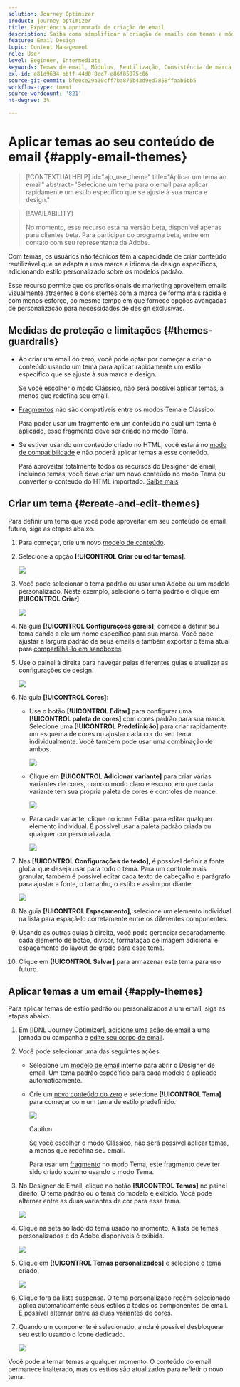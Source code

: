 ```yaml
---
solution: Journey Optimizer
product: journey optimizer
title: Experiência aprimorada de criação de email
description: Saiba como simplificar a criação de emails com temas e módulos reutilizáveis, garantindo a consistência do design e a eficiência em suas campanhas.
feature: Email Design
topic: Content Management
role: User
level: Beginner, Intermediate
keywords: Temas de email, Módulos, Reutilização, Consistência de marca, Design de email, CSS personalizado, Otimização móvel
exl-id: e81d9634-bbff-44d0-8cd7-e86f85075c06
source-git-commit: bfe0ce29a30cff7ba876b43d9ed7858ffaab6bb5
workflow-type: tm+mt
source-wordcount: '821'
ht-degree: 3%

---
```


# Aplicar temas ao seu conteúdo de email {#apply-email-themes}

>[!CONTEXTUALHELP]
>id="ajo_use_theme"
>title="Aplicar um tema ao email"
>abstract="Selecione um tema para o email para aplicar rapidamente um estilo específico que se ajuste à sua marca e design."

<!--This documentation provides a comprehensive guide to using themes to streamline your email creation process. With the ability to define reusable themes and leverage pre-designed modules, marketers can create professional, brand-aligned emails faster and with less effort.-->

>[!AVAILABILITY]
>
>No momento, esse recurso está na versão beta, disponível apenas para clientes beta. Para participar do programa beta, entre em contato com seu representante da Adobe.

Com temas, os usuários não técnicos têm a capacidade de criar conteúdo reutilizável que se adapta a uma marca e idioma de design específicos, adicionando estilo personalizado sobre os modelos padrão<!-- to achieve brand specific results-->.

Esse recurso permite que os profissionais de marketing aproveitem emails visualmente atraentes e consistentes com a marca de forma mais rápida e com menos esforço, ao mesmo tempo em que fornece opções avançadas de personalização para necessidades de design exclusivas.

<!--What is the Enhanced Email Authoring Experience?

This feature introduces two key components to simplify and enhance email creation:

* **Theme Management System**: A centralized system for creating, customizing, and applying reusable themes to emails. Themes ensure consistent styling across campaigns and eliminate the need for repetitive manual styling.

* **Modules**: Pre-designed, reusable content blocks that abstract common email elements (e.g., titles, descriptions, images, and links). Modules are built using customizable low-level components, offering flexibility while maintaining design standards.

Key Benefits:

- **Consistency**: Ensure all emails align with your brand's design guidelines.
- **Efficiency**: Save time by reusing themes and modules across campaigns.
- **Customization**: Add custom CSS and mobile-specific styles for advanced designs.
- **Scalability**: Eliminate repetitive styling tasks, enabling faster email creation.-->

## Medidas de proteção e limitações {#themes-guardrails}

* Ao criar um email do zero, você pode optar por começar a criar o conteúdo usando um tema para aplicar rapidamente um estilo específico que se ajuste à sua marca e design.

  Se você escolher o modo Clássico, não será possível aplicar temas, a menos que redefina seu email.

* [Fragmentos](../content-management/fragments.md) não são compatíveis entre os modos Tema e Clássico.

  Para poder usar um fragmento em um conteúdo no qual um tema é aplicado, esse fragmento deve ser criado no modo Tema.

* Se estiver usando um conteúdo criado no HTML, você estará no [modo de compatibilidade](existing-content.md) e não poderá aplicar temas a esse conteúdo.

  Para aproveitar totalmente todos os recursos do Designer de email, incluindo temas, você deve criar um novo conteúdo no modo Tema ou converter o conteúdo do HTML importado. [Saiba mais](existing-content.md)

<!--If using a content created in Classic mode or HTML, you cannot apply themes to this content. You must create a new content in Theme mode.

If you apply a theme to a content using a [fragment](../content-management/fragments.md) created in Classic mode, the rendering may not be optimal.-->

## Criar um tema {#create-and-edit-themes}

Para definir um tema que você pode aproveitar em seu conteúdo de email futuro, siga as etapas abaixo.

1. Para começar, crie um novo [modelo de conteúdo](../content-management/create-content-templates.md).

1. Selecione a opção **[!UICONTROL Criar ou editar temas]**.

   ![](assets/theme-create.png)

1. Você pode selecionar o tema padrão ou usar uma Adobe ou um modelo personalizado. Neste exemplo, selecione o tema padrão e clique em **[!UICONTROL Criar]**.

   ![](assets/theme-select.png)

1. Na guia **[!UICONTROL Configurações gerais]**, comece a definir seu tema dando a ele um nome específico para sua marca. Você pode ajustar a largura padrão de seus emails e também exportar o tema atual para [compartilhá-lo em sandboxes](../configuration/copy-objects-to-sandbox.md).

   <!--![](assets/theme-general-settings.png)-->

1. Use o painel à direita para navegar pelas diferentes guias e atualizar as configurações de design.

   ![](assets/theme-right-pane.png)

1. Na guia **[!UICONTROL Cores]**:

   * Use o botão **[!UICONTROL Editar]** para configurar uma **[!UICONTROL paleta de cores]** com cores padrão para sua marca. Selecione uma **[!UICONTROL Predefinição]** para criar rapidamente um esquema de cores ou ajustar cada cor do seu tema individualmente. Você também pode usar uma combinação de ambos.

     ![](assets/theme-colors.gif)

   * Clique em **[!UICONTROL Adicionar variante]** para criar várias variantes de cores, como o modo claro e escuro, em que cada variante tem sua própria paleta de cores e controles de nuance.

     ![](assets/theme-colors-variant.png)

   * Para cada variante, clique no ícone Editar para editar qualquer elemento individual. É possível usar a paleta padrão criada ou qualquer cor personalizada.

     ![](assets/theme-colors-edit-variant.gif)

1. Nas **[!UICONTROL Configurações de texto]**, é possível definir a fonte global que deseja usar para todo o tema. Para um controle mais granular, também é possível editar cada texto de cabeçalho e parágrafo para ajustar a fonte, o tamanho, o estilo e assim por diante.

   ![](assets/theme-text.png)

1. Na guia **[!UICONTROL Espaçamento]**, selecione um elemento individual na lista para espaçá-lo corretamente entre os diferentes componentes.

   <!--![](assets/theme-spacing.png)-->

1. Usando as outras guias à direita, você pode gerenciar separadamente cada elemento de botão, divisor, formatação de imagem adicional e espaçamento do layout de grade para esse tema.

   <!--![](assets/theme-buttons.png)-->

1. Clique em **[!UICONTROL Salvar]** para armazenar este tema para uso futuro.

## Aplicar temas a um email {#apply-themes}

Para aplicar temas de estilo padrão ou personalizados a um email, siga as etapas abaixo.

1. Em [!DNL Journey Optimizer], [adicione uma ação de email](create-email.md) a uma jornada ou campanha e [edite seu corpo de email](get-started-email-design.md#key-steps).

1. Você pode selecionar uma das seguintes ações:

   * Selecione um [modelo de email](use-email-templates.md) interno para abrir o Designer de email. Um tema padrão específico para cada modelo é aplicado automaticamente.

   * Crie um [novo conteúdo do zero](content-from-scratch.md) e selecione **[!UICONTROL Tema]** para começar com um tema de estilo predefinido.

     ![](assets/theme-from-scratch.png)

     >[!CAUTION]
     >
     >Se você escolher o modo Clássico, não será possível aplicar temas, a menos que redefina seu email.
     >
     >Para usar um [fragmento](../content-management/fragments.md) no modo Tema, este fragmento deve ter sido criado sozinho usando o modo Tema.

1. No Designer de Email, clique no botão **[!UICONTROL Temas]** no painel direito. O tema padrão ou o tema do modelo é exibido. Você pode alternar entre as duas variantes de cor para esse tema.

   ![](assets/theme-default-hero.png)

1. Clique na seta ao lado do tema usado no momento. A lista de temas personalizados e do Adobe disponíveis é exibida.

   ![](assets/theme-hero-change.png)

1. Clique em **[!UICONTROL Temas personalizados]** e selecione o tema criado.

   ![](assets/theme-select-custom.png)

1. Clique fora da lista suspensa. O tema personalizado recém-selecionado aplica automaticamente seus estilos a todos os componentes de email. É possível alternar entre as duas variantes de cores.

1. Quando um componente é selecionado, ainda é possível desbloquear seu estilo usando o ícone dedicado.

   ![](assets/theme-unlock-style.png)

Você pode alternar temas a qualquer momento. O conteúdo do email permanece inalterado, mas os estilos são atualizados para refletir o novo tema.

<!--
>[!NOTE]
> - Themes apply styles globally. Ensure your theme is finalized before applying it to multiple emails.
> - Switching themes may override custom styles applied to individual components.

>[!CAUTION]
> - When using fragments, the email's theme will override the fragment's styles. A warning will be displayed in the editor if there is a conflict.

## Example Use Cases {#example-use-cases}

### 1. Creating a New Theme
- A marketer creates a theme with their brand's colors, fonts, and button styles.
- The theme is saved and reused across multiple email campaigns.

### 2. Switching Themes
- A marketer applies a holiday-themed design to an existing email by switching to a pre-designed holiday theme.-->
